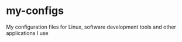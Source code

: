 # my-configs
My configuration files for Linux, software development tools and other applications I use
